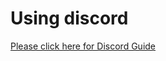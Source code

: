 # Using discord

[Please click here for Discord Guide](https://docs.neuromatch.io/p/bz7uXZLMwMvDqn/Guides)
